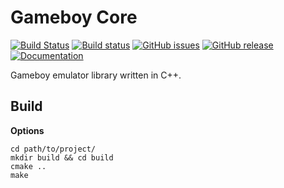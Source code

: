 # Gameboy Core

[![Build Status](https://travis-ci.org/nnarain/gameboycore.svg?branch=develop)](https://travis-ci.org/nnarain/gameboycore)
[![Build status](https://ci.appveyor.com/api/projects/status/jkrjhds3i67o5k76/branch/develop?svg=true)](https://ci.appveyor.com/project/nnarain/gameboycore/branch/develop)
[![GitHub issues](https://img.shields.io/github/issues/nnarain/gameboycore.svg)](https://github.com/nnarain/gameboycore/issues)
[![GitHub release](https://img.shields.io/github/release/nnarain/gameboycore.svg)](https://github.com/nnarain/gameboycore/releases)
[![Documentation](https://codedocs.xyz/nnarain/gameboycore.svg)](https://codedocs.xyz/nnarain/gameboycore/)

Gameboy emulator library written in C++.

Build
-----

**Options**

~~~~~~~~~~~~~~~~~~~~~~~~~~{.sh}
cd path/to/project/
mkdir build && cd build
cmake ..
make
~~~~~~~~~~~~~~~~~~~~~~~~~~
